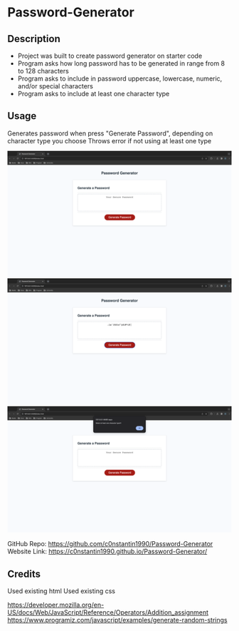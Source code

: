 # Password-Generator

## Description

- Project was built to create password generator on starter code
- Program asks how long password has to be generated in range from 8 to 128 characters
- Program asks to include in password uppercase, lowercase, numeric, and/or special characters
- Program asks to include at least one character type

## Usage

Generates password when press "Generate Password", depending on character type you choose
Throws error if not using at least one type

![Web page](/assets/screenshots/page.png)
![Interaction](/assets/screenshots/usage.png)
![Error](/assets/screenshots/error.png)

GitHub Repo: https://github.com/c0nstantin1990/Password-Generator
Website Link: https://c0nstantin1990.github.io/Password-Generator/

## Credits

Used existing html
Used existing css

https://developer.mozilla.org/en-US/docs/Web/JavaScript/Reference/Operators/Addition_assignment
https://www.programiz.com/javascript/examples/generate-random-strings
